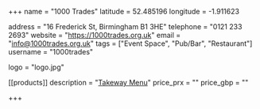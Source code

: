 +++
name = "1000 Trades"
latitude = 52.485196
longitude = -1.911623

address = "16 Frederick St, Birmingham B1 3HE"
telephone = "0121 233 2693"
website = "https://1000trades.org.uk"
email = "info@1000trades.org.uk"
tags = ["Event Space", "Pub/Bar", "Restaurant"]
username = "1000trades"

logo = "logo.jpg"

[[products]] 
description = "[Takeway Menu](https://1000trades.org.uk/1kt/wp-content/uploads/2020/05/POSH-takeaway-menu-May-onwards.pdf)"
price_prx = ""
price_gbp = ""

+++
